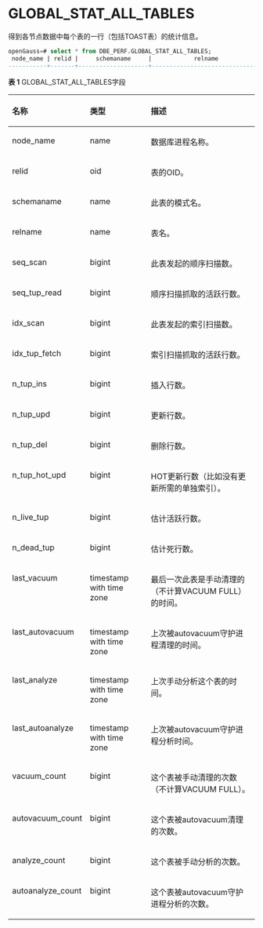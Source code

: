 # GLOBAL\_STAT\_ALL\_TABLES

得到各节点数据中每个表的一行（包括TOAST表）的统计信息。

```sql
openGauss=# select * from DBE_PERF.GLOBAL_STAT_ALL_TABLES;
 node_name | relid |     schemaname     |            relname            | seq_scan | seq_tup_read | idx_scan | idx_tup_fetch | n_tup_ins | n_tup_upd | n_tup_del | n_tup_hot_upd | n_live_tup | n_dead_tup | last_vacuum | last_autovacuum | last_analyze | last_autoanalyze | vacuum_count | autovacuum_count | analyze_count | autoanalyze_count 
-----------+-------+--------------------+-------------------------------+----------+--------------+----------+---------------+-----------+-----------+-----------+---------------+------------+------------+-------------+-----------------+--------------+------------------+--------------+------------------+---------------+-------------------
```

**表 1**  GLOBAL\_STAT\_ALL\_TABLES字段

<a name="zh-cn_topic_0237122590_table148006217489"></a>
<table><thead align="left"><tr id="zh-cn_topic_0237122590_row162491138486"><th class="cellrowborder" valign="top" width="20.150000000000002%" id="mcps1.2.4.1.1"><p id="zh-cn_topic_0237122590_p82496315480"><a name="zh-cn_topic_0237122590_p82496315480"></a><a name="zh-cn_topic_0237122590_p82496315480"></a><strong id="zh-cn_topic_0237122590_b1525015318487"><a name="zh-cn_topic_0237122590_b1525015318487"></a><a name="zh-cn_topic_0237122590_b1525015318487"></a>名称</strong></p>
</th>
<th class="cellrowborder" valign="top" width="27.12%" id="mcps1.2.4.1.2"><p id="zh-cn_topic_0237122590_p1325017304818"><a name="zh-cn_topic_0237122590_p1325017304818"></a><a name="zh-cn_topic_0237122590_p1325017304818"></a><strong id="zh-cn_topic_0237122590_b1825019319484"><a name="zh-cn_topic_0237122590_b1825019319484"></a><a name="zh-cn_topic_0237122590_b1825019319484"></a>类型</strong></p>
</th>
<th class="cellrowborder" valign="top" width="52.73%" id="mcps1.2.4.1.3"><p id="zh-cn_topic_0237122590_p1125018364818"><a name="zh-cn_topic_0237122590_p1125018364818"></a><a name="zh-cn_topic_0237122590_p1125018364818"></a><strong id="zh-cn_topic_0237122590_b525017316487"><a name="zh-cn_topic_0237122590_b525017316487"></a><a name="zh-cn_topic_0237122590_b525017316487"></a>描述</strong></p>
</th>
</tr>
</thead>
<tbody><tr id="zh-cn_topic_0237122590_row1525117314810"><td class="cellrowborder" valign="top" width="20.150000000000002%" headers="mcps1.2.4.1.1 "><p id="zh-cn_topic_0237122590_p1025103134812"><a name="zh-cn_topic_0237122590_p1025103134812"></a><a name="zh-cn_topic_0237122590_p1025103134812"></a>node_name</p>
</td>
<td class="cellrowborder" valign="top" width="27.12%" headers="mcps1.2.4.1.2 "><p id="zh-cn_topic_0237122590_p1725133164815"><a name="zh-cn_topic_0237122590_p1725133164815"></a><a name="zh-cn_topic_0237122590_p1725133164815"></a>name</p>
</td>
<td class="cellrowborder" valign="top" width="52.73%" headers="mcps1.2.4.1.3 "><p id="zh-cn_topic_0237122590_p1925113319487"><a name="zh-cn_topic_0237122590_p1925113319487"></a><a name="zh-cn_topic_0237122590_p1925113319487"></a>数据库进程名称。</p>
</td>
</tr>
<tr id="zh-cn_topic_0237122590_row12251123124819"><td class="cellrowborder" valign="top" width="20.150000000000002%" headers="mcps1.2.4.1.1 "><p id="zh-cn_topic_0237122590_p202529310488"><a name="zh-cn_topic_0237122590_p202529310488"></a><a name="zh-cn_topic_0237122590_p202529310488"></a>relid</p>
</td>
<td class="cellrowborder" valign="top" width="27.12%" headers="mcps1.2.4.1.2 "><p id="zh-cn_topic_0237122590_p825215314813"><a name="zh-cn_topic_0237122590_p825215314813"></a><a name="zh-cn_topic_0237122590_p825215314813"></a>oid</p>
</td>
<td class="cellrowborder" valign="top" width="52.73%" headers="mcps1.2.4.1.3 "><p id="zh-cn_topic_0237122590_p92521734487"><a name="zh-cn_topic_0237122590_p92521734487"></a><a name="zh-cn_topic_0237122590_p92521734487"></a>表的OID。</p>
</td>
</tr>
<tr id="zh-cn_topic_0237122590_row1325223134813"><td class="cellrowborder" valign="top" width="20.150000000000002%" headers="mcps1.2.4.1.1 "><p id="zh-cn_topic_0237122590_p16252337489"><a name="zh-cn_topic_0237122590_p16252337489"></a><a name="zh-cn_topic_0237122590_p16252337489"></a>schemaname</p>
</td>
<td class="cellrowborder" valign="top" width="27.12%" headers="mcps1.2.4.1.2 "><p id="zh-cn_topic_0237122590_p92532312486"><a name="zh-cn_topic_0237122590_p92532312486"></a><a name="zh-cn_topic_0237122590_p92532312486"></a>name</p>
</td>
<td class="cellrowborder" valign="top" width="52.73%" headers="mcps1.2.4.1.3 "><p id="zh-cn_topic_0237122590_p1125312304810"><a name="zh-cn_topic_0237122590_p1125312304810"></a><a name="zh-cn_topic_0237122590_p1125312304810"></a>此表的模式名。</p>
</td>
</tr>
<tr id="zh-cn_topic_0237122590_row225310310480"><td class="cellrowborder" valign="top" width="20.150000000000002%" headers="mcps1.2.4.1.1 "><p id="zh-cn_topic_0237122590_p1825310311487"><a name="zh-cn_topic_0237122590_p1825310311487"></a><a name="zh-cn_topic_0237122590_p1825310311487"></a>relname</p>
</td>
<td class="cellrowborder" valign="top" width="27.12%" headers="mcps1.2.4.1.2 "><p id="zh-cn_topic_0237122590_p22536310489"><a name="zh-cn_topic_0237122590_p22536310489"></a><a name="zh-cn_topic_0237122590_p22536310489"></a>name</p>
</td>
<td class="cellrowborder" valign="top" width="52.73%" headers="mcps1.2.4.1.3 "><p id="zh-cn_topic_0237122590_p225417315483"><a name="zh-cn_topic_0237122590_p225417315483"></a><a name="zh-cn_topic_0237122590_p225417315483"></a>表名。</p>
</td>
</tr>
<tr id="zh-cn_topic_0237122590_row8254337482"><td class="cellrowborder" valign="top" width="20.150000000000002%" headers="mcps1.2.4.1.1 "><p id="zh-cn_topic_0237122590_p42541374811"><a name="zh-cn_topic_0237122590_p42541374811"></a><a name="zh-cn_topic_0237122590_p42541374811"></a>seq_scan</p>
</td>
<td class="cellrowborder" valign="top" width="27.12%" headers="mcps1.2.4.1.2 "><p id="zh-cn_topic_0237122590_p112547311484"><a name="zh-cn_topic_0237122590_p112547311484"></a><a name="zh-cn_topic_0237122590_p112547311484"></a>bigint</p>
</td>
<td class="cellrowborder" valign="top" width="52.73%" headers="mcps1.2.4.1.3 "><p id="zh-cn_topic_0237122590_p192558384817"><a name="zh-cn_topic_0237122590_p192558384817"></a><a name="zh-cn_topic_0237122590_p192558384817"></a>此表发起的顺序扫描数。</p>
</td>
</tr>
<tr id="zh-cn_topic_0237122590_row1925523104819"><td class="cellrowborder" valign="top" width="20.150000000000002%" headers="mcps1.2.4.1.1 "><p id="zh-cn_topic_0237122590_p1525516317484"><a name="zh-cn_topic_0237122590_p1525516317484"></a><a name="zh-cn_topic_0237122590_p1525516317484"></a>seq_tup_read</p>
</td>
<td class="cellrowborder" valign="top" width="27.12%" headers="mcps1.2.4.1.2 "><p id="zh-cn_topic_0237122590_p162551737485"><a name="zh-cn_topic_0237122590_p162551737485"></a><a name="zh-cn_topic_0237122590_p162551737485"></a>bigint</p>
</td>
<td class="cellrowborder" valign="top" width="52.73%" headers="mcps1.2.4.1.3 "><p id="zh-cn_topic_0237122590_p182550364817"><a name="zh-cn_topic_0237122590_p182550364817"></a><a name="zh-cn_topic_0237122590_p182550364817"></a>顺序扫描抓取的活跃行数。</p>
</td>
</tr>
<tr id="zh-cn_topic_0237122590_row182558319488"><td class="cellrowborder" valign="top" width="20.150000000000002%" headers="mcps1.2.4.1.1 "><p id="zh-cn_topic_0237122590_p162561132482"><a name="zh-cn_topic_0237122590_p162561132482"></a><a name="zh-cn_topic_0237122590_p162561132482"></a>idx_scan</p>
</td>
<td class="cellrowborder" valign="top" width="27.12%" headers="mcps1.2.4.1.2 "><p id="zh-cn_topic_0237122590_p9256731487"><a name="zh-cn_topic_0237122590_p9256731487"></a><a name="zh-cn_topic_0237122590_p9256731487"></a>bigint</p>
</td>
<td class="cellrowborder" valign="top" width="52.73%" headers="mcps1.2.4.1.3 "><p id="zh-cn_topic_0237122590_p625610317486"><a name="zh-cn_topic_0237122590_p625610317486"></a><a name="zh-cn_topic_0237122590_p625610317486"></a>此表发起的索引扫描数。</p>
</td>
</tr>
<tr id="zh-cn_topic_0237122590_row82565315486"><td class="cellrowborder" valign="top" width="20.150000000000002%" headers="mcps1.2.4.1.1 "><p id="zh-cn_topic_0237122590_p625612324811"><a name="zh-cn_topic_0237122590_p625612324811"></a><a name="zh-cn_topic_0237122590_p625612324811"></a>idx_tup_fetch</p>
</td>
<td class="cellrowborder" valign="top" width="27.12%" headers="mcps1.2.4.1.2 "><p id="zh-cn_topic_0237122590_p52572344812"><a name="zh-cn_topic_0237122590_p52572344812"></a><a name="zh-cn_topic_0237122590_p52572344812"></a>bigint</p>
</td>
<td class="cellrowborder" valign="top" width="52.73%" headers="mcps1.2.4.1.3 "><p id="zh-cn_topic_0237122590_p182571231483"><a name="zh-cn_topic_0237122590_p182571231483"></a><a name="zh-cn_topic_0237122590_p182571231483"></a>索引扫描抓取的活跃行数。</p>
</td>
</tr>
<tr id="zh-cn_topic_0237122590_row112571834486"><td class="cellrowborder" valign="top" width="20.150000000000002%" headers="mcps1.2.4.1.1 "><p id="zh-cn_topic_0237122590_p7257734482"><a name="zh-cn_topic_0237122590_p7257734482"></a><a name="zh-cn_topic_0237122590_p7257734482"></a>n_tup_ins</p>
</td>
<td class="cellrowborder" valign="top" width="27.12%" headers="mcps1.2.4.1.2 "><p id="zh-cn_topic_0237122590_p132572311489"><a name="zh-cn_topic_0237122590_p132572311489"></a><a name="zh-cn_topic_0237122590_p132572311489"></a>bigint</p>
</td>
<td class="cellrowborder" valign="top" width="52.73%" headers="mcps1.2.4.1.3 "><p id="zh-cn_topic_0237122590_p22580314480"><a name="zh-cn_topic_0237122590_p22580314480"></a><a name="zh-cn_topic_0237122590_p22580314480"></a>插入行数。</p>
</td>
</tr>
<tr id="zh-cn_topic_0237122590_row1425814394812"><td class="cellrowborder" valign="top" width="20.150000000000002%" headers="mcps1.2.4.1.1 "><p id="zh-cn_topic_0237122590_p142591337482"><a name="zh-cn_topic_0237122590_p142591337482"></a><a name="zh-cn_topic_0237122590_p142591337482"></a>n_tup_upd</p>
</td>
<td class="cellrowborder" valign="top" width="27.12%" headers="mcps1.2.4.1.2 "><p id="zh-cn_topic_0237122590_p1325943154811"><a name="zh-cn_topic_0237122590_p1325943154811"></a><a name="zh-cn_topic_0237122590_p1325943154811"></a>bigint</p>
</td>
<td class="cellrowborder" valign="top" width="52.73%" headers="mcps1.2.4.1.3 "><p id="zh-cn_topic_0237122590_p10259133154811"><a name="zh-cn_topic_0237122590_p10259133154811"></a><a name="zh-cn_topic_0237122590_p10259133154811"></a>更新行数。</p>
</td>
</tr>
<tr id="zh-cn_topic_0237122590_row52594374810"><td class="cellrowborder" valign="top" width="20.150000000000002%" headers="mcps1.2.4.1.1 "><p id="zh-cn_topic_0237122590_p425918310486"><a name="zh-cn_topic_0237122590_p425918310486"></a><a name="zh-cn_topic_0237122590_p425918310486"></a>n_tup_del</p>
</td>
<td class="cellrowborder" valign="top" width="27.12%" headers="mcps1.2.4.1.2 "><p id="zh-cn_topic_0237122590_p152591354811"><a name="zh-cn_topic_0237122590_p152591354811"></a><a name="zh-cn_topic_0237122590_p152591354811"></a>bigint</p>
</td>
<td class="cellrowborder" valign="top" width="52.73%" headers="mcps1.2.4.1.3 "><p id="zh-cn_topic_0237122590_p426014374818"><a name="zh-cn_topic_0237122590_p426014374818"></a><a name="zh-cn_topic_0237122590_p426014374818"></a>删除行数。</p>
</td>
</tr>
<tr id="zh-cn_topic_0237122590_row526012316483"><td class="cellrowborder" valign="top" width="20.150000000000002%" headers="mcps1.2.4.1.1 "><p id="zh-cn_topic_0237122590_p92601332487"><a name="zh-cn_topic_0237122590_p92601332487"></a><a name="zh-cn_topic_0237122590_p92601332487"></a>n_tup_hot_upd</p>
</td>
<td class="cellrowborder" valign="top" width="27.12%" headers="mcps1.2.4.1.2 "><p id="zh-cn_topic_0237122590_p172609313484"><a name="zh-cn_topic_0237122590_p172609313484"></a><a name="zh-cn_topic_0237122590_p172609313484"></a>bigint</p>
</td>
<td class="cellrowborder" valign="top" width="52.73%" headers="mcps1.2.4.1.3 "><p id="zh-cn_topic_0237122590_p17260731481"><a name="zh-cn_topic_0237122590_p17260731481"></a><a name="zh-cn_topic_0237122590_p17260731481"></a>HOT更新行数（比如没有更新所需的单独索引）。</p>
</td>
</tr>
<tr id="zh-cn_topic_0237122590_row122601838486"><td class="cellrowborder" valign="top" width="20.150000000000002%" headers="mcps1.2.4.1.1 "><p id="zh-cn_topic_0237122590_p1826093124816"><a name="zh-cn_topic_0237122590_p1826093124816"></a><a name="zh-cn_topic_0237122590_p1826093124816"></a>n_live_tup</p>
</td>
<td class="cellrowborder" valign="top" width="27.12%" headers="mcps1.2.4.1.2 "><p id="zh-cn_topic_0237122590_p42618314819"><a name="zh-cn_topic_0237122590_p42618314819"></a><a name="zh-cn_topic_0237122590_p42618314819"></a>bigint</p>
</td>
<td class="cellrowborder" valign="top" width="52.73%" headers="mcps1.2.4.1.3 "><p id="zh-cn_topic_0237122590_p326133144813"><a name="zh-cn_topic_0237122590_p326133144813"></a><a name="zh-cn_topic_0237122590_p326133144813"></a>估计活跃行数。</p>
</td>
</tr>
<tr id="zh-cn_topic_0237122590_row22617315481"><td class="cellrowborder" valign="top" width="20.150000000000002%" headers="mcps1.2.4.1.1 "><p id="zh-cn_topic_0237122590_p22612319489"><a name="zh-cn_topic_0237122590_p22612319489"></a><a name="zh-cn_topic_0237122590_p22612319489"></a>n_dead_tup</p>
</td>
<td class="cellrowborder" valign="top" width="27.12%" headers="mcps1.2.4.1.2 "><p id="zh-cn_topic_0237122590_p426173144813"><a name="zh-cn_topic_0237122590_p426173144813"></a><a name="zh-cn_topic_0237122590_p426173144813"></a>bigint</p>
</td>
<td class="cellrowborder" valign="top" width="52.73%" headers="mcps1.2.4.1.3 "><p id="zh-cn_topic_0237122590_p12261143144810"><a name="zh-cn_topic_0237122590_p12261143144810"></a><a name="zh-cn_topic_0237122590_p12261143144810"></a>估计死行数。</p>
</td>
</tr>
<tr id="zh-cn_topic_0237122590_row16262833486"><td class="cellrowborder" valign="top" width="20.150000000000002%" headers="mcps1.2.4.1.1 "><p id="zh-cn_topic_0237122590_p1026217394820"><a name="zh-cn_topic_0237122590_p1026217394820"></a><a name="zh-cn_topic_0237122590_p1026217394820"></a>last_vacuum</p>
</td>
<td class="cellrowborder" valign="top" width="27.12%" headers="mcps1.2.4.1.2 "><p id="zh-cn_topic_0237122590_p726215364820"><a name="zh-cn_topic_0237122590_p726215364820"></a><a name="zh-cn_topic_0237122590_p726215364820"></a>timestamp with time zone</p>
</td>
<td class="cellrowborder" valign="top" width="52.73%" headers="mcps1.2.4.1.3 "><p id="zh-cn_topic_0237122590_p172629384818"><a name="zh-cn_topic_0237122590_p172629384818"></a><a name="zh-cn_topic_0237122590_p172629384818"></a>最后一次此表是手动清理的（不计算VACUUM FULL）的时间。</p>
</td>
</tr>
<tr id="zh-cn_topic_0237122590_row42623314489"><td class="cellrowborder" valign="top" width="20.150000000000002%" headers="mcps1.2.4.1.1 "><p id="zh-cn_topic_0237122590_p026220344815"><a name="zh-cn_topic_0237122590_p026220344815"></a><a name="zh-cn_topic_0237122590_p026220344815"></a>last_autovacuum</p>
</td>
<td class="cellrowborder" valign="top" width="27.12%" headers="mcps1.2.4.1.2 "><p id="zh-cn_topic_0237122590_p826213334811"><a name="zh-cn_topic_0237122590_p826213334811"></a><a name="zh-cn_topic_0237122590_p826213334811"></a>timestamp with time zone</p>
</td>
<td class="cellrowborder" valign="top" width="52.73%" headers="mcps1.2.4.1.3 "><p id="zh-cn_topic_0237122590_p132637394816"><a name="zh-cn_topic_0237122590_p132637394816"></a><a name="zh-cn_topic_0237122590_p132637394816"></a>上次被autovacuum守护进程清理的时间。</p>
</td>
</tr>
<tr id="zh-cn_topic_0237122590_row12638374815"><td class="cellrowborder" valign="top" width="20.150000000000002%" headers="mcps1.2.4.1.1 "><p id="zh-cn_topic_0237122590_p6263143164817"><a name="zh-cn_topic_0237122590_p6263143164817"></a><a name="zh-cn_topic_0237122590_p6263143164817"></a>last_analyze</p>
</td>
<td class="cellrowborder" valign="top" width="27.12%" headers="mcps1.2.4.1.2 "><p id="zh-cn_topic_0237122590_p426393174816"><a name="zh-cn_topic_0237122590_p426393174816"></a><a name="zh-cn_topic_0237122590_p426393174816"></a>timestamp with time zone</p>
</td>
<td class="cellrowborder" valign="top" width="52.73%" headers="mcps1.2.4.1.3 "><p id="zh-cn_topic_0237122590_p62633310489"><a name="zh-cn_topic_0237122590_p62633310489"></a><a name="zh-cn_topic_0237122590_p62633310489"></a>上次手动分析这个表的时间。</p>
</td>
</tr>
<tr id="zh-cn_topic_0237122590_row1926313312481"><td class="cellrowborder" valign="top" width="20.150000000000002%" headers="mcps1.2.4.1.1 "><p id="zh-cn_topic_0237122590_p826463114816"><a name="zh-cn_topic_0237122590_p826463114816"></a><a name="zh-cn_topic_0237122590_p826463114816"></a>last_autoanalyze</p>
</td>
<td class="cellrowborder" valign="top" width="27.12%" headers="mcps1.2.4.1.2 "><p id="zh-cn_topic_0237122590_p202641037484"><a name="zh-cn_topic_0237122590_p202641037484"></a><a name="zh-cn_topic_0237122590_p202641037484"></a>timestamp with time zone</p>
</td>
<td class="cellrowborder" valign="top" width="52.73%" headers="mcps1.2.4.1.3 "><p id="zh-cn_topic_0237122590_p92641132484"><a name="zh-cn_topic_0237122590_p92641132484"></a><a name="zh-cn_topic_0237122590_p92641132484"></a>上次被autovacuum守护进程分析时间。</p>
</td>
</tr>
<tr id="zh-cn_topic_0237122590_row152643354820"><td class="cellrowborder" valign="top" width="20.150000000000002%" headers="mcps1.2.4.1.1 "><p id="zh-cn_topic_0237122590_p82641839480"><a name="zh-cn_topic_0237122590_p82641839480"></a><a name="zh-cn_topic_0237122590_p82641839480"></a>vacuum_count</p>
</td>
<td class="cellrowborder" valign="top" width="27.12%" headers="mcps1.2.4.1.2 "><p id="zh-cn_topic_0237122590_p142651937485"><a name="zh-cn_topic_0237122590_p142651937485"></a><a name="zh-cn_topic_0237122590_p142651937485"></a>bigint</p>
</td>
<td class="cellrowborder" valign="top" width="52.73%" headers="mcps1.2.4.1.3 "><p id="zh-cn_topic_0237122590_p15265123174817"><a name="zh-cn_topic_0237122590_p15265123174817"></a><a name="zh-cn_topic_0237122590_p15265123174817"></a>这个表被手动清理的次数（不计算VACUUM FULL）。</p>
</td>
</tr>
<tr id="zh-cn_topic_0237122590_row126519312485"><td class="cellrowborder" valign="top" width="20.150000000000002%" headers="mcps1.2.4.1.1 "><p id="zh-cn_topic_0237122590_p2026517314484"><a name="zh-cn_topic_0237122590_p2026517314484"></a><a name="zh-cn_topic_0237122590_p2026517314484"></a>autovacuum_count</p>
</td>
<td class="cellrowborder" valign="top" width="27.12%" headers="mcps1.2.4.1.2 "><p id="zh-cn_topic_0237122590_p32651138480"><a name="zh-cn_topic_0237122590_p32651138480"></a><a name="zh-cn_topic_0237122590_p32651138480"></a>bigint</p>
</td>
<td class="cellrowborder" valign="top" width="52.73%" headers="mcps1.2.4.1.3 "><p id="zh-cn_topic_0237122590_p12664314819"><a name="zh-cn_topic_0237122590_p12664314819"></a><a name="zh-cn_topic_0237122590_p12664314819"></a>这个表被autovacuum清理的次数。</p>
</td>
</tr>
<tr id="zh-cn_topic_0237122590_row92665318488"><td class="cellrowborder" valign="top" width="20.150000000000002%" headers="mcps1.2.4.1.1 "><p id="zh-cn_topic_0237122590_p15266237481"><a name="zh-cn_topic_0237122590_p15266237481"></a><a name="zh-cn_topic_0237122590_p15266237481"></a>analyze_count</p>
</td>
<td class="cellrowborder" valign="top" width="27.12%" headers="mcps1.2.4.1.2 "><p id="zh-cn_topic_0237122590_p92667318484"><a name="zh-cn_topic_0237122590_p92667318484"></a><a name="zh-cn_topic_0237122590_p92667318484"></a>bigint</p>
</td>
<td class="cellrowborder" valign="top" width="52.73%" headers="mcps1.2.4.1.3 "><p id="zh-cn_topic_0237122590_p226613316481"><a name="zh-cn_topic_0237122590_p226613316481"></a><a name="zh-cn_topic_0237122590_p226613316481"></a>这个表被手动分析的次数。</p>
</td>
</tr>
<tr id="zh-cn_topic_0237122590_row126610394814"><td class="cellrowborder" valign="top" width="20.150000000000002%" headers="mcps1.2.4.1.1 "><p id="zh-cn_topic_0237122590_p326610394819"><a name="zh-cn_topic_0237122590_p326610394819"></a><a name="zh-cn_topic_0237122590_p326610394819"></a>autoanalyze_count</p>
</td>
<td class="cellrowborder" valign="top" width="27.12%" headers="mcps1.2.4.1.2 "><p id="zh-cn_topic_0237122590_p15267103144810"><a name="zh-cn_topic_0237122590_p15267103144810"></a><a name="zh-cn_topic_0237122590_p15267103144810"></a>bigint</p>
</td>
<td class="cellrowborder" valign="top" width="52.73%" headers="mcps1.2.4.1.3 "><p id="zh-cn_topic_0237122590_p10267638483"><a name="zh-cn_topic_0237122590_p10267638483"></a><a name="zh-cn_topic_0237122590_p10267638483"></a>这个表被autovacuum守护进程分析的次数。</p>
</td>
</tr>
</tbody>
</table>

